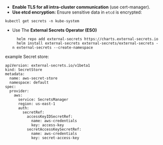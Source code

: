 
-   **Enable TLS for all intra-cluster communication** (use cert-manager).
   -   **Use etcd encryption:** Ensure sensitive data in `etcd` is encrypted:

	kubectl get secrets -n kube-system

- Use The **External Secrets Operator (ESO)**
		
		helm repo add external-secrets https://charts.external-secrets.io
		helm install external-secrets external-secrets/external-secrets -n external-secrets --create-namespace
		
example Secret store:

	apiVersion: external-secrets.io/v1beta1
	kind: SecretStore
	metadata:
	  name: aws-secret-store
	  namespace: default
	spec:
	  provider:
	    aws:
	      service: SecretsManager
	      region: us-east-1
	      auth:
	        secretRef:
	          accessKeyIDSecretRef:
	            name: aws-credentials
	            key: access-key
	          secretAccessKeySecretRef:
	            name: aws-credentials
	            key: secret-access-key



 

